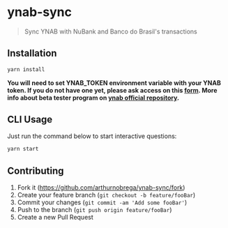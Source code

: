 # ynab-sync
> Sync YNAB with NuBank and Banco do Brasil's transactions

## Installation

```sh
yarn install
```

**You will need to set YNAB_TOKEN environment variable with your YNAB token. If you do not have one yet, please ask access on this [form](https://docs.google.com/forms/d/17plY-CE39Xl3pe2GqyVH1Unre8TjYKs-tkI6jVC4ko4/viewform?edit_requested=true). More info about beta tester program on [ynab official repository](https://github.com/ynab/ynab-sdk-js/blob/master/examples/bulk-transaction-create/index.js).**

## CLI Usage

Just run the command below to start interactive questions:

```sh
yarn start
```

## Contributing

1. Fork it (<https://github.com/arthurnobrega/ynab-sync/fork>)
2. Create your feature branch (`git checkout -b feature/fooBar`)
3. Commit your changes (`git commit -am 'Add some fooBar'`)
4. Push to the branch (`git push origin feature/fooBar`)
5. Create a new Pull Request